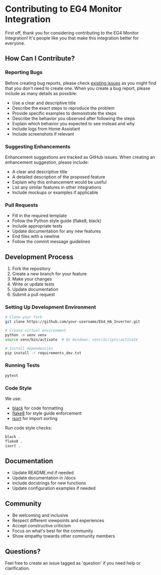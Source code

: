 # Contributing to EG4 Monitor Integration

First off, thank you for considering contributing to the EG4 Monitor Integration! It's people like you that make this integration better for everyone.

## How Can I Contribute?

### Reporting Bugs

Before creating bug reports, please check [existing issues](https://github.com/ZoarTech/EG4_HA_Inverter/issues) as you might find that you don't need to create one. When you create a bug report, please include as many details as possible:

* Use a clear and descriptive title
* Describe the exact steps to reproduce the problem
* Provide specific examples to demonstrate the steps
* Describe the behavior you observed after following the steps
* Explain which behavior you expected to see instead and why
* Include logs from Home Assistant
* Include screenshots if relevant

### Suggesting Enhancements

Enhancement suggestions are tracked as GitHub issues. When creating an enhancement suggestion, please include:

* A clear and descriptive title
* A detailed description of the proposed feature
* Explain why this enhancement would be useful
* List any similar features in other integrations
* Include mockups or examples if applicable

### Pull Requests

* Fill in the required template
* Follow the Python style guide (flake8, black)
* Include appropriate tests
* Update documentation for any new features
* End files with a newline
* Follow the commit message guidelines

## Development Process

1. Fork the repository
2. Create a new branch for your feature
3. Make your changes
4. Write or update tests
5. Update documentation
6. Submit a pull request

### Setting Up Development Environment

```bash
# Clone your fork
git clone https://github.com/your-username/EG4_HA_Inverter.git

# Create virtual environment
python -m venv venv
source venv/bin/activate  # On Windows: venv\Scripts\activate

# Install dependencies
pip install -r requirements_dev.txt
```

### Running Tests

```bash
pytest
```

### Code Style

We use:
* [black](https://github.com/psf/black) for code formatting
* [flake8](https://flake8.pycqa.org/) for style guide enforcement
* [isort](https://pycqa.github.io/isort/) for import sorting

Run code style checks:
```bash
black .
flake8 .
isort .
```

## Documentation

* Update README.md if needed
* Update documentation in /docs
* Include docstrings for new functions
* Update configuration examples if needed

## Community

* Be welcoming and inclusive
* Respect different viewpoints and experiences
* Accept constructive criticism
* Focus on what's best for the community
* Show empathy towards other community members

## Questions?

Feel free to create an issue tagged as 'question' if you need help or clarification.
